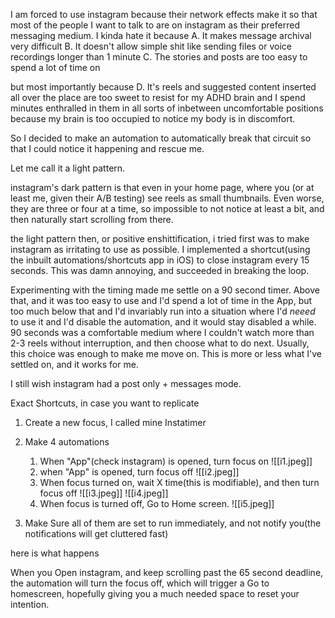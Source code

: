 I am forced to use instagram because their network effects make it so that most of the people I want to talk to are on instagram as their preferred messaging medium. I kinda hate it because 
A. It makes message archival very difficult
B. It doesn't allow simple shit like sending files or voice recordings longer than 1 minute
C. The stories and posts are too easy to spend a lot of time on

but most importantly because
D. It's reels and suggested content inserted all over the place are too sweet to resist for my ADHD brain and I spend minutes enthralled in them in all sorts of inbetween uncomfortable positions because my brain is too occupied to notice my body is in discomfort. 

So I decided to make an automation to automatically break that circuit so that I could notice it happening and rescue me. 

Let me call it a light pattern. 

instagram's dark pattern is that even in your home page, where you (or at least me, given their A/B testing) see reels as small thumbnails. Even worse, they are three or four at a time, so impossible to not notice at least a bit, and then naturally start scrolling from there. 

the light pattern then, or positive enshittification, i tried first was to make instagram as irritating to use as possible. I implemented a shortcut(using the inbuilt automations/shortcuts app in iOS) to close instagram every 15 seconds. This was damn annoying, and succeeded in breaking the loop. 

Experimenting with the timing made me settle on a 90 second timer. Above that, and it was too easy to use and I'd spend a lot of time in the App, but too much below that and I'd invariably run into a situation where I'd _neeed_ to use it and I'd disable the automation, and it would stay disabled a while. 90 seconds was a comfortable medium where I couldn't watch more than 2-3 reels without interruption, and then choose what to do next. Usually, this choice was enough to make me move on. This is more or less what I've settled on, and it works for me.

I still wish instagram had a post only + messages mode. 

Exact Shortcuts, in case you want to replicate

1. Create a new focus, I called mine Instatimer
2. Make 4 automations
	1. When "App"(check instagram) is opened, turn focus on 
	![[i1.jpeg]]
	3. when "App" is opened, turn focus off 
	![[i2.jpeg]]
	5. When focus turned on, wait X time(this is modifiable), and then turn focus off
	![[i3.jpeg]] ![[i4.jpeg]]
	7. When focus is turned off, Go to Home screen.
	![[i5.jpeg]]

3. Make Sure all of them are set to run immediately, and not notify you(the notifications will get cluttered fast)

here is what happens

When you Open instagram, and keep scrolling past the 65 second deadline, the automation will turn the focus off, which will trigger a Go to homescreen, hopefully giving you a much needed space to reset your intention.







